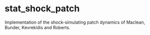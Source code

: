 # stat_shock_patch
Implementation of the shock-simulating patch dynamics of Maclean, Bunder, Kevrekidis and Roberts.
